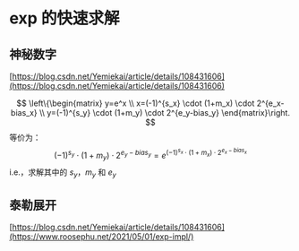 # exp 的快速求解

## 神秘数字
[https://blog.csdn.net/Yemiekai/article/details/108431606](https://blog.csdn.net/Yemiekai/article/details/108431606)

$$
\left\{\begin{matrix}
y=e^x \\
x=(-1)^{s_x} \cdot (1+m_x) \cdot 2^{e_x-bias_x} \\
y=(-1)^{s_y} \cdot (1+m_y) \cdot 2^{e_y-bias_y}
\end{matrix}\right.
$$
等价为：
$$
(-1)^{s_y} \cdot (1+m_y) \cdot 2^{e_y-bias_y} = e^{(-1)^{s_x} \cdot (1+m_x) \cdot 2^{e_x-bias_x}}
$$
i.e.，求解其中的 $s_y$，$m_y$  和 $e_y$

## 泰勒展开
[https://blog.csdn.net/Yemiekai/article/details/108431606](https://www.roosephu.net/2021/05/01/exp-impl/)